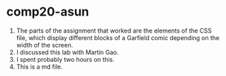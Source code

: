 # comp20-asun
1.  The parts of the assignment that worked are the elements of the CSS file,
    which display different blocks of a Garfield comic depending on the width 
    of the screen.
2.  I discussed this lab with Martin Gao.
3.  I spent probably two hours on this.
4.  This is a md file.

